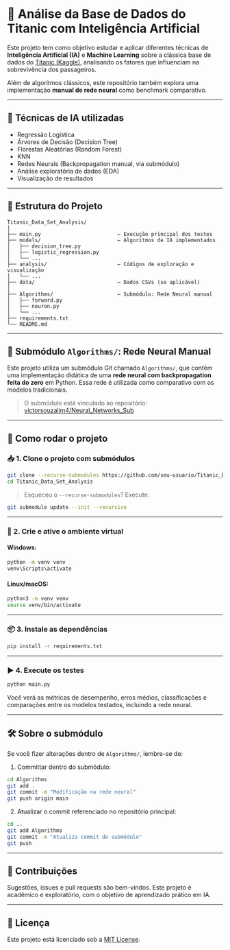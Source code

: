 
# 🚢 Análise da Base de Dados do Titanic com Inteligência Artificial

Este projeto tem como objetivo estudar e aplicar diferentes técnicas de **Inteligência Artificial (IA)** e **Machine Learning** sobre a clássica base de dados do [Titanic (Kaggle)](https://www.kaggle.com/c/titanic), analisando os fatores que influenciam na sobrevivência dos passageiros.

Além de algoritmos clássicos, este repositório também explora uma implementação **manual de rede neural** como benchmark comparativo.

---

## 🧩 Técnicas de IA utilizadas

- Regressão Logística
- Árvores de Decisão (Decision Tree)
- Florestas Aleatórias (Random Forest)
- KNN
- Redes Neurais (Backpropagation manual, via submódulo)
- Análise exploratória de dados (EDA)
- Visualização de resultados

---

## 📁 Estrutura do Projeto

```
Titanic_Data_Set_Analysis/
│
├── main.py                         ← Execução principal dos testes
├── models/                         ← Algoritmos de IA implementados
│   ├── decision_tree.py
│   ├── logistic_regression.py
│   └── ...
├── analysis/                       ← Códigos de exploração e visualização
│   └── ...
├── data/                           ← Dados CSVs (se aplicável)
│
├── Algorithms/                     ← Submódulo: Rede Neural manual
│   ├── forward.py
│   ├── neuron.py
│   └── ...
├── requirements.txt
└── README.md
```

---

## 🧠 Submódulo `Algorithms/`: Rede Neural Manual

Este projeto utiliza um submódulo Git chamado `Algorithms/`, que contém uma implementação didática de uma **rede neural com backpropagation feita do zero** em Python. Essa rede é utilizada como comparativo com os modelos tradicionais.

> O submódulo está vinculado ao repositório:  
> [victorsouzalim4/Neural_Networks_Sub](https://github.com/victorsouzalim4/Neural_Networks_Sub)

---

## 🧪 Como rodar o projeto

### 📥 1. Clone o projeto com submódulos

```bash
git clone --recurse-submodules https://github.com/seu-usuario/Titanic_Data_Set_Analysis.git
cd Titanic_Data_Set_Analysis
```

> Esqueceu o `--recurse-submodules`? Execute:
```bash
git submodule update --init --recursive
```

---

### 🧬 2. Crie e ative o ambiente virtual

#### Windows:
```bash
python -m venv venv
venv\Scripts\activate
```

#### Linux/macOS:
```bash
python3 -m venv venv
source venv/bin/activate
```

---

### 📦 3. Instale as dependências

```bash
pip install -r requirements.txt
```

---

### ▶️ 4. Execute os testes

```bash
python main.py
```

Você verá as métricas de desempenho, erros médios, classificações e comparações entre os modelos testados, incluindo a rede neural.

---

## 🛠 Sobre o submódulo

Se você fizer alterações dentro de `Algorithms/`, lembre-se de:

1. Committar dentro do submódulo:
```bash
cd Algorithms
git add .
git commit -m "Modificação na rede neural"
git push origin main
```

2. Atualizar o commit referenciado no repositório principal:
```bash
cd ..
git add Algorithms
git commit -m "Atualiza commit do submódulo"
git push
```

---

## 🤝 Contribuições

Sugestões, issues e pull requests são bem-vindos. Este projeto é acadêmico e exploratório, com o objetivo de aprendizado prático em IA.

---

## 📜 Licença

Este projeto está licenciado sob a [MIT License](LICENSE).

